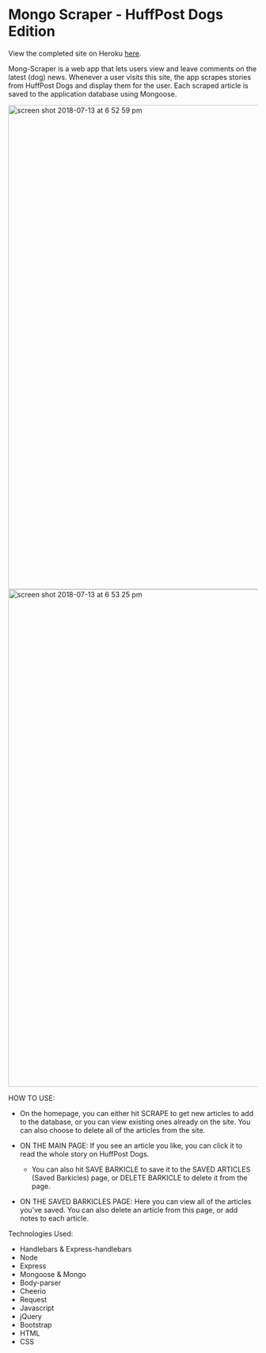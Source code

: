 # Mongo Scraper - HuffPost Dogs Edition

View the completed site on Heroku <a href="http://rose-mongoscraper.herokuapp.com" target="blank">here</a>.

Mong-Scraper is a web app that lets users view and leave comments on the latest (dog) news. Whenever a user visits this site, the app scrapes stories from HuffPost Dogs and display them for the user. Each scraped article is saved to the application database using Mongoose.

<img width="978" alt="screen shot 2018-07-13 at 6 52 59 pm" src="https://user-images.githubusercontent.com/34491285/42718590-ead83a26-86cf-11e8-92b3-e25bad33a72b.png">
<img width="1005" alt="screen shot 2018-07-13 at 6 53 25 pm" src="https://user-images.githubusercontent.com/34491285/42718591-eaead4a6-86cf-11e8-9940-3e52b0c54dd2.png">

HOW TO USE:

* On the homepage, you can either hit SCRAPE to get new articles to add to the database, or you can view existing ones already on the site. You can also choose to delete all of the articles from the site.

* ON THE MAIN PAGE: If you see an article you like, you can click it to read the whole story on HuffPost Dogs. 
  * You can also hit SAVE BARKICLE to save it to the SAVED ARTICLES (Saved Barkicles) page, or DELETE BARKICLE to delete it from the page.

* ON THE SAVED BARKICLES PAGE: Here you can view all of the articles you've saved. You can also delete an article from this page, or add notes to each article.

Technologies Used:
* Handlebars & Express-handlebars
* Node
* Express
* Mongoose & Mongo
* Body-parser
* Cheerio
* Request
* Javascript
* jQuery
* Bootstrap
* HTML
* CSS
